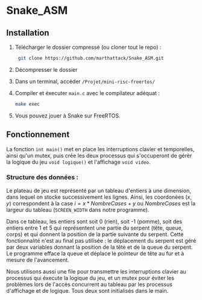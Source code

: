 # Snake_ASM

## Installation

1. Télécharger le dossier compressé (ou cloner tout le repo) :
   
   ```bash
    git clone https://github.com/marthattack/Snake_ASM.git
   ```

2. Décompresser le dossier 

3. Dans un terminal, accéder `/Projet/mini-risc-freertos/`

4. Compiler et éxecuter `main.c` avec le compilateur adéquat :
   
   ```bash
   make exec
   ```

5. Vous pouvez jouer à Snake sur FreeRTOS.



## Fonctionnement

La fonction `int main()` met en place les interruptions clavier et temporelles, ainsi qu'un mutex,  puis crée les deux processus qui s'occuperont de gérèr la logique du jeu `void logique()` et l'affichage `void video`. 

### Structure des données :

Le plateau de jeu est représenté par un tableau d'entiers à une dimension, dans lequel on stocke successivement les lignes. Ainsi, les coordonées $(x,y)$ correspondent à la case $i = x*NombreCases + y$ ou $NombreCases$ est la largeur du tableau (`SCREEN_WIDTH` dans notre programme). 

Dans ce tableau, les entiers sont soit 0 (rien), soit -1 (pomme), soit des entiers entre 1 et 5 qui représentent une partie du serpent (tête, queue, corps) et qui donnent la position de la partie suivante du serpent. Cette fonctionnalité n'est au final pas utilisée : le déplacement du serpent est géré par deux variables donnant la position de la tête et de la queue du serpent. Le programme efface la queue et déplace le pointeur de tête au fur et à mesure de l'avancement.



Nous utilisons aussi une file pour transmettre les interruptions clavier au processus qui éxecute la logique du jeu, et un mutex pour éviter les problèmes lors de l'accès concurrent au tableau par les processus d'affichage et de logique.  Tous deux sont initialisés dans le main.





## 


